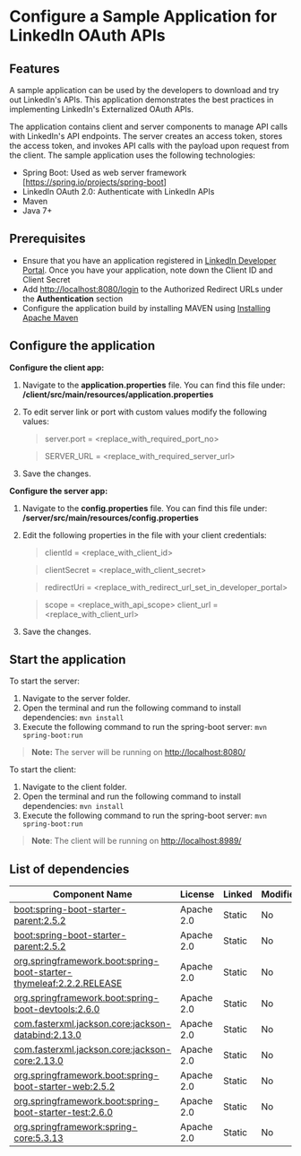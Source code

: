 # Configure a Sample Application for LinkedIn OAuth APIs

## Features

A sample application can be used by the developers to download and try out LinkedIn's APIs. This application demonstrates the best practices in implementing LinkedIn's Externalized OAuth APIs.

The application contains client and server components to manage API calls with LinkedIn's API endpoints. The server creates an access token, stores the access token, and invokes API calls with the payload upon request from the client.
The sample application uses the following technologies:

* Spring Boot: Used as web server framework [<https://spring.io/projects/spring-boot>]
* LinkedIn OAuth 2.0: Authenticate with LinkedIn APIs
* Maven
* Java 7+

## Prerequisites

* Ensure that you have an application registered in [LinkedIn Developer Portal](https://developer.linkedin.com/).
Once you have your application, note down the Client ID and Client Secret
* Add <http://localhost:8080/login> to the Authorized Redirect URLs under the **Authentication** section
* Configure the application build by installing MAVEN using [Installing Apache Maven](https://maven.apache.org/install.html)

## Configure the application

**Configure the client app:**

 1. Navigate to the **application.properties** file. You can find this file under: **/client/src/main/resources/application.properties**
 1. To edit server link or port with custom values modify the following values:

    > server.port = <replace_with_required_port_no>

    > SERVER_URL = <replace_with_required_server_url>

 1. Save the changes.

**Configure the server app:**

 1. Navigate to the **config.properties** file. You can find this file under: **/server/src/main/resources/config.properties**
 2. Edit the following properties in the file with your client credentials:

    > clientId = <replace_with_client_id>

    > clientSecret = <replace_with_client_secret>

    > redirectUri = <replace_with_redirect_url_set_in_developer_portal>

    > scope = <replace_with_api_scope>
    client_url = <replace_with_client_url>

 3. Save the changes.
  
## Start the application

To start the server:

1. Navigate to the server folder.
2. Open the terminal and run the following command to install dependencies:
`mvn install`
3. Execute the following command to run the spring-boot server:
`mvn spring-boot:run`

> **Note:** The server will be running on <http://localhost:8080/>

To start the client:

1. Navigate to the client folder.
2. Open the terminal and run the following command to install dependencies:
 `mvn install`
3. Execute the following command to run the spring-boot server:
`mvn spring-boot:run`

> **Note**: The client will be running on <http://localhost:8989/>

## List of dependencies

|Component Name |License |Linked |Modified |
|---------------|--------|--------|----------|
|[boot:spring-boot-starter-parent:2.5.2](<https://mvnrepository.com/artifact/org.springframework.boot/spring-boot-starter-parent/2.5.2>) |Apache 2.0 |Static |No |
|[boot:spring-boot-starter-parent:2.5.2](https://mvnrepository.com/artifact/org.springframework.boot/spring-boot-starter-parent/2.5.2) |Apache 2.0 |Static |No |
|[org.springframework.boot:spring-boot-starter-thymeleaf:2.2.2.RELEASE](https://mvnrepository.com/artifact/org.springframework.boot/spring-boot-starter-thymeleaf/2.2.2.RELEASE) |Apache 2.0 |Static |No |
|[org.springframework.boot:spring-boot-devtools:2.6.0](https://mvnrepository.com/artifact/org.springframework.boot/spring-boot-devtools/2.6.0) |Apache 2.0 |Static |No |
|[com.fasterxml.jackson.core:jackson-databind:2.13.0](https://mvnrepository.com/artifact/com.fasterxml.jackson.core/jackson-databind/2.13.0)                                     |Apache 2.0 |Static |No |
|[com.fasterxml.jackson.core:jackson-core:2.13.0](https://mvnrepository.com/artifact/com.fasterxml.jackson.core/jackson-core/2.13.0) |Apache 2.0 |Static |No |
|[org.springframework.boot:spring-boot-starter-web:2.5.2](https://mvnrepository.com/artifact/org.springframework.boot/spring-boot-starter-web/2.5.2) |Apache 2.0 |Static |No |
| [org.springframework.boot:spring-boot-starter-test:2.6.0](https://mvnrepository.com/artifact/org.springframework.boot/spring-boot-starter-test/2.6.0) |Apache 2.0 |Static |No |
|[org.springframework:spring-core:5.3.13](https://mvnrepository.com/artifact/org.springframework/spring-core/5.3.13) |Apache 2.0 |Static |No |
